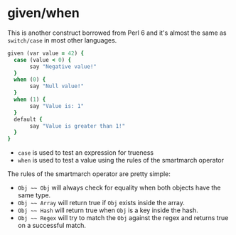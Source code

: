 # given/when

This is another construct borrowed from Perl 6 and it's almost the same as `switch/case` in most other languages.

```ruby
given (var value = 42) {
  case (value < 0) {
       say "Negative value!"
  }
  when (0) {
       say "Null value!"
  }
  when (1) {
       say "Value is: 1"
  }
  default {
       say "Value is greater than 1!"
  }
}
```

- `case` is used to test an expression for trueness
- `when` is used to test a value using the rules of the smartmarch operator

The rules of the smartmarch operator are pretty simple:

- `Obj ~~ Obj` will always check for equality when both objects have the same type.
- `Obj ~~ Array` will return true if `Obj` exists inside the array.
- `Obj ~~ Hash` will return true when `Obj` is a key inside the hash.
- `Obj ~~ Regex` will try to match the `Obj` against the regex and returns true on a successful match.
